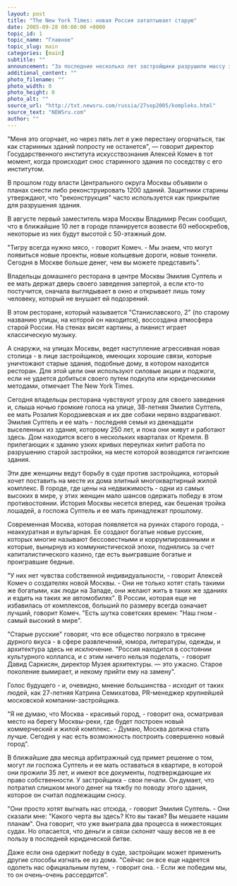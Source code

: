```yaml
---
layout: post
title: "The New York Times: новая Россия затаптывает старую"
date: 2005-09-28 00:00:00 +0000
topic_id: 1
topic_name: "Главное"
topic_slug: main
categories: [main]
subtitle: ""
announcement: "За последние несколько лет застройщики разрушили массу зданий в центре Москвы, выхолащивая душу из этого бесстрастного, ушлого города. Это повергает в отчаяние любителей старой Москвы, которые предпринимают слабые попытки протеста, что не пользуется широкой поддержкой общественности, которая становится все более пассивной по отношению к власть имущим, пишет во вторник The New York Times (перевод статьи публикует сайт Inopressa.ru)."
additional_content: ""
photo_filename: ""
photo_width: 0
photo_height: 0
photo_alt: ""
source_url: "http://txt.newsru.com/russia/27sep2005/kompleks.html"
source_text: "NEWSru.com"
author: ""
---
```

"Меня это огорчает, но через пять лет я уже перестану огорчаться, так как старинных зданий попросту не останется", &mdash; говорит директор Государственного института искусствознания Алексей Комеч в тот момент, когда происходит снос старинного здания по соседству с его институтом.

В прошлом году власти Центрального округа Москвы объявили о планах снести либо реконструировать 1200 зданий. Защитники старины утверждают, что "реконструкция" часто используется как прикрытие для разрушения здания.

В августе первый заместитель мэра Москвы Владимир Ресин сообщил, что в ближайшие 10 лет в городе планируется возвести 60 небоскребов, некоторые из них будут высотой с 50-этажный дом.

"Тигру всегда нужно мясо, - говорит Комеч. - Мы знаем, что могут появиться новые проекты, новые кольцевые дороги, новые тоннели. Сегодня в Москве больше денег, чем вы можете представить".

Владельцы домашнего ресторана в центре Москвы Эмилия Суптель и ее мать держат дверь своего заведения запертой, а если кто-то постучится, сначала выглядывает в окно и открывает лишь тому человеку, который не внушает ей подозрений.

В этом ресторане, который называется "Станиславского, 2" (по старому названию улицы, на которой он находится), воссоздана атмосфера старой России. На стенах висят картины, а пианист играет классическую музыку.

А снаружи, на улицах Москвы, ведет наступление агрессивная новая столица - в лице застройщиков, имеющих хорошие связи, которые уничтожают старые здания, подобные дому, в котором находится ресторан. Для этой цели они используют силовые акции и поджоги, если не удается добиться своего путем подкупа или юридическими методами, отмечает The New York Times.

Сегодня владельцы ресторана чувствуют угрозу для своего заведения и, слыша ночью громкие голоса на улице, 38-летняя Эмилия Суптель, ее мать Розалия Кородзиевская и их две собаки нервно вздрагивают. Эмилия Суптель и ее мать - последняя семья из двенадцати выселенных из здания, которому 250 лет, и пока они живут и работают здесь. Дом находится всего в нескольких кварталах от Кремля. В прилегающих к зданию узких кривых переулках кипит работа по разрушению старой застройки, на месте которой возводятся гигантские здания.

Эти две женщины ведут борьбу в суде против застройщика, который хочет поставить на месте их дома элитный многоквартирный жилой комплекс. В городе, где цены на недвижимость - одни из самых высоких в мире, у этих женщин мало шансов одержать победу в этом противостоянии. История Москвы несется вперед, как бешеная тройка лошадей, а госпожа Суптель и ее мать принадлежат прошлому.

Современная Москва, которая появляется на руинах старого города, - неаккуратная и вульгарная. Ее создают богатые новые русские, которых многие называют бессовестными и коррумпированными и которые, вынырнув из коммунистической эпохи, поднялись за счет капиталистического казино, где есть выигравшие богатые и проигравшие бедные.

"У них нет чувства собственной индивидуальности, - говорит Алексей Комеч о создателях новой Москвы. - Они не только хотят стать такими же богатыми, как люди на Западе, они желают жить в таких же зданиях и ездить на таких же автомобилях". В России, которая еще не избавилась от комплексов, больший по размеру всегда означает лучший, говорит Комеч. "Есть шутка советских времен: "Наш гном - самый высокий в мире".

"Старые русские" говорят, что все общество погрязло в трясине дурного вкуса - в сфере развлечений, юмора, литературы, одежды, и архитектура здесь не исключение. "Россия находится в состоянии культурного коллапса, и с этим ничего нельзя поделать, - говорит Давид Саркисян, директор Музея архитектуры. &mdash; это ужасно. Старое поколение вымирает, и некому прийти ему на замену".

Голос будущего - и, очевидно, мнение большинства - исходит от таких людей, как 27-летняя Катрина Семихатова, PR-менеджер крупнейшей московской компании-застройщика.

"Я не думаю, что Москва - красивый город, - говорит она, осматривая место на берегу Москвы-реки, где будет построен новый коммерческий и жилой комплекс. - Думаю, Москва должна стать лучше. Сегодня у нас есть возможность построить совершенно новый город".

В ближайшие два месяца арбитражный суд примет решение о том, могут ли госпожа Суптель и ее мать оставаться в квартире, в которой они прожили 35 лет, и имеют все документы, подтверждающие их право собственности. У застройщика - свои печали. Он думает, что потратил слишком много денег на тяжбу по поводу этого здания, которое он считал подлежащим сносу.

"Они просто хотят выгнать нас отсюда, - говорит Эмилия Суптель. - Они сказали мне: "Какого черта вы здесь? Кто вы такая? Вы мешаете нашим планам". Она говорит, что уже выиграла два процесса в нижестоящих судах. Но опасается, что деньги и связи склонят чашу весов не в ее пользу в последней юридической битве.

Даже если она одержит победу в суде, застройщик может применить другие способы изгнать ее из дома. "Сейчас он все еще надеется одолеть нас официальным путем, - говорит она. - Если же победим мы, то он очень-очень рассердится".
